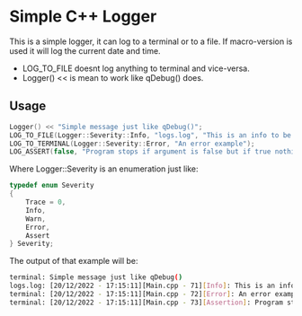 # Simple C++ Logger
This is a simple logger, it can log to a terminal or to a file.
If macro-version is used it will log the current date and time.
* LOG_TO_FILE doesnt log anything to terminal and vice-versa.
* Logger() << is mean to work like qDebug() does.

## Usage
```cpp
Logger() << "Simple message just like qDebug()";
LOG_TO_FILE(Logger::Severity::Info, "logs.log", "This is an info to be written to a file");
LOG_TO_TERMINAL(Logger::Severity::Error, "An error example");
LOG_ASSERT(false, "Program stops if argument is false but if true nothing is shown");
```
Where Logger::Severity is an enumeration just like:
```cpp
typedef enum Severity
{
	Trace = 0,
	Info,
	Warn,
	Error,
	Assert
} Severity;
```

The output of that example will be:

```bash
terminal: Simple message just like qDebug()
logs.log: [20/12/2022 - 17:15:11][Main.cpp - 71][Info]: This is an info to be written to a file
terminal: [20/12/2022 - 17:15:11][Main.cpp - 72][Error]: An error example
terminal: [20/12/2022 - 17:15:11][Main.cpp - 73][Assertion]: Program stops if argument is false but if true nothing is shown
```
